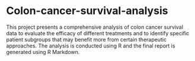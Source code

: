 # Colon-cancer-survival-analysis
This project presents a comprehensive analysis of colon cancer survival data to evaluate the efficacy of different treatments and to identify specific patient subgroups that may benefit more from certain therapeutic approaches. The analysis is conducted using R and the final report is generated using R Markdown.
